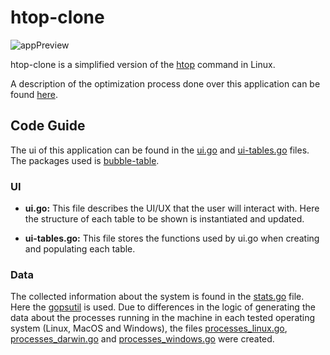 # htop-clone

![appPreview](https://i.imgur.com/OgaTFqS.gif)

htop-clone is a simplified version of the [htop](https://htop.dev/) command in Linux.

A description of the optimization process done over this application can be found
[here](appOptimization.md).

## Code Guide

The ui of this application can be found in the [ui.go](ui.go) and [ui-tables.go](ui-tables.go)
files. The packages used is [bubble-table](https://github.com/Evertras/bubble-table).

### UI

* **ui.go:** This file describes the UI/UX that the user will interact with.
Here the structure of each table to be shown is instantiated and updated.

* **ui-tables.go:** This file stores the functions used by ui.go when creating
and populating each table.

### Data

The collected information about the system is found in the [stats.go](stats.go)
file. Here the [gopsutil](https://github.com/shirou/gopsutil) is used.
Due to differences in the logic of generating the data about the processes
running in the machine in each tested operating system (Linux, MacOS and Windows),
the files [processes_linux.go](processes_linux.go), [processes_darwin.go](processes_darwin.go)
and [processes_windows.go](processes_windows.go) were created.
